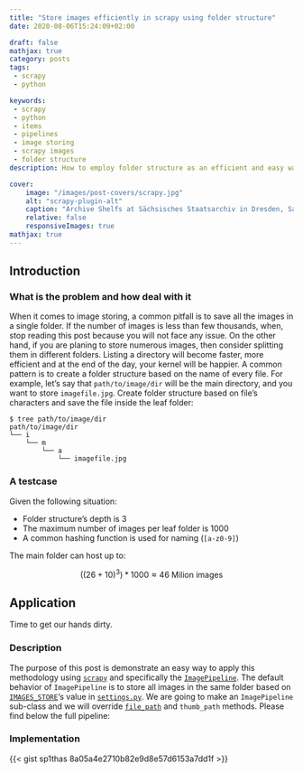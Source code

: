```yaml
---
title: "Store images efficiently in scrapy using folder structure"
date: 2020-08-06T15:24:09+02:00

draft: false
mathjax: true
category: posts
tags:
 - scrapy
 - python

keywords:
 - scrapy
 - python
 - items
 - pipelines
 - image storing
 - scrapy images
 - folder structure
description: How to employ folder structure as an efficient and easy way to store large number of images using scrapy pipelines

cover:
    image: "/images/post-covers/scrapy.jpg"
    alt: "scrapy-plugin-alt"
    caption: "Archive Shelfs at Sächsisches Staatsarchiv in Dresden, Saxony, Germany -- [C M](https://unsplash.com/photos/X_j3b4rqnlk)"
    relative: false
    responsiveImages: true
mathjax: true
---
```


## Introduction

### What is the problem and how deal with it

When it comes to image storing, a common pitfall is to save all the images in a single folder. If the number of images
is less than few thousands, when, stop reading this post because you will not face any issue. On the other hand, if you
are planing to store numerous images, then consider splitting them in different folders. Listing a directory will become
faster, more efficient and at the end of the day, your kernel will be happier. A common pattern is to create a folder
structure based on the name of every file. For example, let’s say that `path/to/image/dir` will be the main directory,
and you want to store `imagefile.jpg`. Create folder structure based on file’s characters and save the file inside the
leaf folder:

```shell
$ tree path/to/image/dir
path/to/image/dir
└── i
    └── m
        └── a
            └── imagefile.jpg
```

### A testcase

Given the following situation:

- Folder structure’s depth is 3
- The maximum number of images per leaf folder is 1000
- A common hashing function is used for naming (`[a-z0-9]`)

The main folder can host up to:

$$\left ( \left ( 26 + 10 \right )^3 \right ) * 1000 \approx 46 \text{ Milion images}$$

## Application

Time to get our hands dirty.

### Description

The purpose of this post is demonstrate an easy way to apply this methodology using [`scrapy`](https://scrapy.org/) and
specifically
the [`ImagePipeline`](https://docs.scrapy.org/en/latest/topics/media-pipeline.html#using-the-images-pipeline). The
default behavior of `ImagePipeline` is to store all images in the same folder based
on [`IMAGES_STORE`](https://docs.scrapy.org/en/latest/topics/media-pipeline.html#std-setting-IMAGES_STORE)‘s value
in [`settings.py`](https://docs.scrapy.org/en/latest/topics/settings.html#project-settings-module). We are going to make
an `ImagePipeline` sub-class and we will
override [`file_path`](https://docs.scrapy.org/en/latest/topics/media-pipeline.html#scrapy.pipelines.images.ImagesPipeline.file_path)
and `thumb_path` methods. Please find below the full pipeline:

### Implementation

{{< gist sp1thas 8a05a4e2710b82e9d8e57d6153a7dd1f >}}

